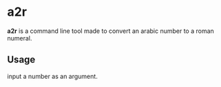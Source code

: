 # a2r

**a2r** is a command line tool made to convert an arabic number to a roman numeral.

## Usage

input a number as an argument.


